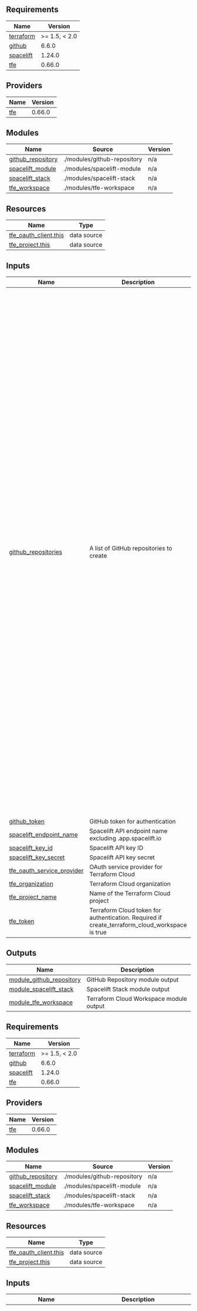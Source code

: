 <!-- BEGIN_TF_DOCS -->
## Requirements

| Name | Version |
|------|---------|
| <a name="requirement_terraform"></a> [terraform](#requirement\_terraform) | >= 1.5, < 2.0 |
| <a name="requirement_github"></a> [github](#requirement\_github) | 6.6.0 |
| <a name="requirement_spacelift"></a> [spacelift](#requirement\_spacelift) | 1.24.0 |
| <a name="requirement_tfe"></a> [tfe](#requirement\_tfe) | 0.66.0 |

## Providers

| Name | Version |
|------|---------|
| <a name="provider_tfe"></a> [tfe](#provider\_tfe) | 0.66.0 |

## Modules

| Name | Source | Version |
|------|--------|---------|
| <a name="module_github_repository"></a> [github\_repository](#module\_github\_repository) | ./modules/github-repository | n/a |
| <a name="module_spacelift_module"></a> [spacelift\_module](#module\_spacelift\_module) | ./modules/spacelift-module | n/a |
| <a name="module_spacelift_stack"></a> [spacelift\_stack](#module\_spacelift\_stack) | ./modules/spacelift-stack | n/a |
| <a name="module_tfe_workspace"></a> [tfe\_workspace](#module\_tfe\_workspace) | ./modules/tfe-workspace | n/a |

## Resources

| Name | Type |
|------|------|
| [tfe_oauth_client.this](https://registry.terraform.io/providers/hashicorp/tfe/0.66.0/docs/data-sources/oauth_client) | data source |
| [tfe_project.this](https://registry.terraform.io/providers/hashicorp/tfe/0.66.0/docs/data-sources/project) | data source |

## Inputs

| Name | Description | Type | Default | Required |
|------|-------------|------|---------|:--------:|
| <a name="input_github_repositories"></a> [github\_repositories](#input\_github\_repositories) | A list of GitHub repositories to create | <pre>list(object({<br/>    archived               = optional(bool)<br/>    delete_branch_on_merge = optional(bool)<br/>    description            = optional(string)<br/>    name                   = string<br/>    visibility             = optional(string)<br/><br/>    options = optional(object({<br/>      gitignore_template = optional(string)<br/>      has_issues         = optional(bool)<br/>      has_discussions    = optional(bool)<br/>      has_projects       = optional(bool)<br/>      has_wiki           = optional(bool)<br/>      has_downloads      = optional(bool)<br/>      license_template   = optional(string)<br/>      }), {}<br/>    )<br/><br/>    create_terraform_cloud_workspace = optional(bool, false)<br/><br/>    terraform_cloud_options = optional(object({<br/>      allow_workspace_deletion        = optional(bool)<br/>      enable_vcs_workflow             = optional(bool)<br/>      workspace_auto_apply            = optional(bool)<br/>      workspace_execution_mode        = optional(string)<br/>      workspace_file_triggers_enabled = optional(bool)<br/>      workspace_trigger_patterns      = optional(list(string))<br/>      workspace_working_directory     = optional(string)<br/>      }), {}<br/>    )<br/><br/>    create_spacelift_stack = optional(bool, false)<br/><br/>    spacelift_stack_options = optional(object({<br/>      autodeploy                       = optional(bool)<br/>      enable_local_preview             = optional(bool)<br/>      enable_well_known_secret_masking = optional(bool)<br/>      github_run_promotion             = optional(bool)<br/>      labels                           = optional(set(string))<br/>      project_root                     = optional(string)<br/>      protect_from_deletion            = optional(bool)<br/>      spacelift_space_name             = optional(string)<br/>      terraform_version                = optional(string)<br/>      terraform_workflow_tool          = optional(string)<br/>      }), {}<br/>    )<br/><br/>    create_spacelift_module = optional(bool, false)<br/><br/>    spacelift_module_options = optional(object({<br/>      administrative          = optional(bool)<br/>      branch                  = optional(string)<br/>      enable_local_preview    = optional(bool)<br/>      labels                  = optional(set(string))<br/>      project_root            = optional(string)<br/>      protect_from_deletion   = optional(bool)<br/>      public                  = optional(bool)<br/>      spacelift_space_name    = optional(string)<br/>      terraform_workflow_tool = optional(string)<br/>      }), {}<br/>    )<br/>  }))</pre> | n/a | yes |
| <a name="input_github_token"></a> [github\_token](#input\_github\_token) | GitHub token for authentication | `string` | n/a | yes |
| <a name="input_spacelift_endpoint_name"></a> [spacelift\_endpoint\_name](#input\_spacelift\_endpoint\_name) | Spacelift API endpoint name excluding .app.spacelift.io | `string` | n/a | yes |
| <a name="input_spacelift_key_id"></a> [spacelift\_key\_id](#input\_spacelift\_key\_id) | Spacelift API key ID | `string` | n/a | yes |
| <a name="input_spacelift_key_secret"></a> [spacelift\_key\_secret](#input\_spacelift\_key\_secret) | Spacelift API key secret | `string` | n/a | yes |
| <a name="input_tfe_oauth_service_provider"></a> [tfe\_oauth\_service\_provider](#input\_tfe\_oauth\_service\_provider) | OAuth service provider for Terraform Cloud | `string` | `"github"` | no |
| <a name="input_tfe_organization"></a> [tfe\_organization](#input\_tfe\_organization) | Terraform Cloud organization | `string` | n/a | yes |
| <a name="input_tfe_project_name"></a> [tfe\_project\_name](#input\_tfe\_project\_name) | Name of the Terraform Cloud project | `string` | `"Default Project"` | no |
| <a name="input_tfe_token"></a> [tfe\_token](#input\_tfe\_token) | Terraform Cloud token for authentication. Required if create\_terraform\_cloud\_workspace is true | `string` | n/a | yes |

## Outputs

| Name | Description |
|------|-------------|
| <a name="output_module_github_repository"></a> [module\_github\_repository](#output\_module\_github\_repository) | GitHub Repository module output |
| <a name="output_module_spacelift_stack"></a> [module\_spacelift\_stack](#output\_module\_spacelift\_stack) | Spacelift Stack module output |
| <a name="output_module_tfe_workspace"></a> [module\_tfe\_workspace](#output\_module\_tfe\_workspace) | Terraform Cloud Workspace module output |
<!-- END_TF_DOCS -->
<!-- BEGINNING OF PRE-COMMIT-TERRAFORM DOCS HOOK -->
## Requirements

| Name | Version |
|------|---------|
| <a name="requirement_terraform"></a> [terraform](#requirement\_terraform) | >= 1.5, < 2.0 |
| <a name="requirement_github"></a> [github](#requirement\_github) | 6.6.0 |
| <a name="requirement_spacelift"></a> [spacelift](#requirement\_spacelift) | 1.24.0 |
| <a name="requirement_tfe"></a> [tfe](#requirement\_tfe) | 0.66.0 |

## Providers

| Name | Version |
|------|---------|
| <a name="provider_tfe"></a> [tfe](#provider\_tfe) | 0.66.0 |

## Modules

| Name | Source | Version |
|------|--------|---------|
| <a name="module_github_repository"></a> [github\_repository](#module\_github\_repository) | ./modules/github-repository | n/a |
| <a name="module_spacelift_module"></a> [spacelift\_module](#module\_spacelift\_module) | ./modules/spacelift-module | n/a |
| <a name="module_spacelift_stack"></a> [spacelift\_stack](#module\_spacelift\_stack) | ./modules/spacelift-stack | n/a |
| <a name="module_tfe_workspace"></a> [tfe\_workspace](#module\_tfe\_workspace) | ./modules/tfe-workspace | n/a |

## Resources

| Name | Type |
|------|------|
| [tfe_oauth_client.this](https://registry.terraform.io/providers/hashicorp/tfe/0.66.0/docs/data-sources/oauth_client) | data source |
| [tfe_project.this](https://registry.terraform.io/providers/hashicorp/tfe/0.66.0/docs/data-sources/project) | data source |

## Inputs

| Name | Description | Type | Default | Required |
|------|-------------|------|---------|:--------:|
| <a name="input_github_repositories"></a> [github\_repositories](#input\_github\_repositories) | A list of GitHub repositories to create | <pre>list(object({<br/>    archived               = optional(bool)<br/>    delete_branch_on_merge = optional(bool)<br/>    description            = optional(string)<br/>    name                   = string<br/>    visibility             = optional(string)<br/><br/>    options = optional(object({<br/>      gitignore_template = optional(string)<br/>      has_issues         = optional(bool)<br/>      has_discussions    = optional(bool)<br/>      has_projects       = optional(bool)<br/>      has_wiki           = optional(bool)<br/>      has_downloads      = optional(bool)<br/>      license_template   = optional(string)<br/>      }), {}<br/>    )<br/><br/>    create_terraform_cloud_workspace = optional(bool, false)<br/><br/>    terraform_cloud_options = optional(object({<br/>      allow_workspace_deletion        = optional(bool)<br/>      enable_vcs_workflow             = optional(bool)<br/>      workspace_auto_apply            = optional(bool)<br/>      workspace_execution_mode        = optional(string)<br/>      workspace_file_triggers_enabled = optional(bool)<br/>      workspace_trigger_patterns      = optional(list(string))<br/>      workspace_working_directory     = optional(string)<br/>      }), {}<br/>    )<br/><br/>    create_spacelift_stack = optional(bool, false)<br/><br/>    spacelift_stack_options = optional(object({<br/>      autodeploy                       = optional(bool)<br/>      enable_local_preview             = optional(bool)<br/>      enable_well_known_secret_masking = optional(bool)<br/>      github_run_promotion             = optional(bool)<br/>      labels                           = optional(set(string))<br/>      project_root                     = optional(string)<br/>      protect_from_deletion            = optional(bool)<br/>      spacelift_space_name             = optional(string)<br/>      terraform_version                = optional(string)<br/>      terraform_workflow_tool          = optional(string)<br/>      }), {}<br/>    )<br/><br/>    create_spacelift_module = optional(bool, false)<br/><br/>    spacelift_module_options = optional(object({<br/>      administrative          = optional(bool)<br/>      branch                  = optional(string)<br/>      enable_local_preview    = optional(bool)<br/>      labels                  = optional(set(string))<br/>      project_root            = optional(string)<br/>      protect_from_deletion   = optional(bool)<br/>      public                  = optional(bool)<br/>      spacelift_space_name    = optional(string)<br/>      terraform_workflow_tool = optional(string)<br/>      }), {}<br/>    )<br/>  }))</pre> | n/a | yes |
| <a name="input_github_token"></a> [github\_token](#input\_github\_token) | GitHub token for authentication | `string` | n/a | yes |
| <a name="input_spacelift_endpoint_name"></a> [spacelift\_endpoint\_name](#input\_spacelift\_endpoint\_name) | Spacelift API endpoint name excluding .app.spacelift.io | `string` | n/a | yes |
| <a name="input_spacelift_key_id"></a> [spacelift\_key\_id](#input\_spacelift\_key\_id) | Spacelift API key ID | `string` | n/a | yes |
| <a name="input_spacelift_key_secret"></a> [spacelift\_key\_secret](#input\_spacelift\_key\_secret) | Spacelift API key secret | `string` | n/a | yes |
| <a name="input_tfe_oauth_service_provider"></a> [tfe\_oauth\_service\_provider](#input\_tfe\_oauth\_service\_provider) | OAuth service provider for Terraform Cloud | `string` | `"github"` | no |
| <a name="input_tfe_organization"></a> [tfe\_organization](#input\_tfe\_organization) | Terraform Cloud organization | `string` | n/a | yes |
| <a name="input_tfe_project_name"></a> [tfe\_project\_name](#input\_tfe\_project\_name) | Name of the Terraform Cloud project | `string` | `"Default Project"` | no |
| <a name="input_tfe_token"></a> [tfe\_token](#input\_tfe\_token) | Terraform Cloud token for authentication. Required if create\_terraform\_cloud\_workspace is true | `string` | n/a | yes |

## Outputs

| Name | Description |
|------|-------------|
| <a name="output_module_github_repository"></a> [module\_github\_repository](#output\_module\_github\_repository) | GitHub Repository module output |
| <a name="output_module_spacelift_stack"></a> [module\_spacelift\_stack](#output\_module\_spacelift\_stack) | Spacelift Stack module output |
| <a name="output_module_tfe_workspace"></a> [module\_tfe\_workspace](#output\_module\_tfe\_workspace) | Terraform Cloud Workspace module output |
<!-- END OF PRE-COMMIT-TERRAFORM DOCS HOOK -->

